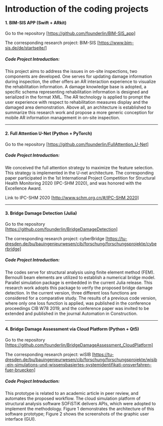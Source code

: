 # Introduction of the coding projects

#### 1.	BIM-SIS APP (Swift + ARkit)
Go to the repository [https://github.com/founderlin/BIM-SIS_app] 
      
The corresponding research project: BIM-SIS
[https://www.bim-sis.de/de/startseite/]

##### Code Project Introduction:
This project aims to address the issues in on-site inspections, two components are developed. One serves for updating damage information during inspection, the other offers an AR interaction experience to visualize the rehabilitation information. A damage knowledge base is adopted, a specific schema representing rehabilitation information is designed and serialized in the format XML. The AR technology is applied to prompt the user experience with respect to rehabilitation measures display and the damaged area demonstration. Above all, an architecture is established to summarize this research work and propose a more generic conception for mobile AR information management in on-site inspection.

***

#### 2.	Full Attention U-Net (Python + PyTorch)

Go to the repository [https://github.com/founderlin/FullAttention_U-Net]

##### Code Project Introduction:
We conceived the full attention strategy to maximize the feature selection. This strategy is implemented in the U-net architecture. The corresponding paper participated in the 1st International Project Competition for Structural Health Monitoring 2020 (IPC-SHM 2020), and was honored with the Excellence Award.

Link to IPC-SHM 2020 [http://www.schm.org.cn/#/IPC-SHM,2020]

***

#### 3.	Bridge Damage Detection (Julia)

Go to the repository [https://github.com/founderlin/BridgeDamageDetection]

The corresponding research project: cyberBridge
[https://tu-dresden.de/bu/bauingenieurwesen/cib/forschung/forschungsprojekte/cyberbridge]

##### Code Project Introduction:
The codes serve for structural analysis using finite element method (FEM). Bernoulli beam elements are utilized to establish a numerical bridge model. Parallel simulation package is embedded in the current Julia release. This research work adopts this package to verify the proposed bridge damage detection. In the current version, three different loss functions are considered for a comparative study. The results of a previous code version, where only one loss function is applied, was published in the conference proceedings CIB W78 2019, and the conference paper was invited to be extended and published in the journal Automation in Construction.

***

#### 4.	Bridge Damage Assessment via Cloud Platform (Python + Qt5)

Go to the repository [https://github.com/founderlin/BridgeDamageAssessment_CloudPlatform]

The corresponding research project: wiSIB
[https://tu-dresden.de/bu/bauingenieurwesen/cib/forschung/forschungsprojekte/wisib-ein-simulations-und-wissensbasiertes-systemidentifikati-onsverfahren-fuer-bruecken]

##### Code Project Introduction:
This prototype is related to an academic article in peer review, and automates the proposed workflow. The cloud simulation platform of structural analysis software SOFiSTiK delivers APIs, which were adopted to implement the methodology. Figure 1 demonstrates the architecture of this software prototype; Figure 2 shows the screenshots of the graphic user interface (GUI).
